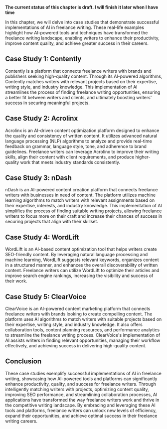 **The current status of this chapter is draft. I will finish it later when I have time**

In this chapter, we will delve into case studies that demonstrate successful implementations of AI in freelance writing. These real-life examples highlight how AI-powered tools and techniques have transformed the freelance writing landscape, enabling writers to enhance their productivity, improve content quality, and achieve greater success in their careers.

Case Study 1: Contently
-----------------------

Contently is a platform that connects freelance writers with brands and publishers seeking high-quality content. Through its AI-powered algorithms, Contently matches writers with relevant projects based on their expertise, writing style, and industry knowledge. This implementation of AI streamlines the process of finding freelance writing opportunities, ensuring a better fit between writers and clients, and ultimately boosting writers' success in securing meaningful projects.

Case Study 2: Acrolinx
----------------------

Acrolinx is an AI-driven content optimization platform designed to enhance the quality and consistency of written content. It utilizes advanced natural language processing (NLP) algorithms to analyze and provide real-time feedback on grammar, language style, tone, and adherence to brand guidelines. Freelance writers can leverage Acrolinx to improve their writing skills, align their content with client requirements, and produce higher-quality work that meets industry standards consistently.

Case Study 3: nDash
-------------------

nDash is an AI-powered content creation platform that connects freelance writers with businesses in need of content. The platform utilizes machine learning algorithms to match writers with relevant assignments based on their expertise, interests, and industry knowledge. This implementation of AI simplifies the process of finding suitable writing projects, allowing freelance writers to focus more on their craft and increase their chances of success in securing projects that align with their skillset.

Case Study 4: WordLift
----------------------

WordLift is an AI-based content optimization tool that helps writers create SEO-friendly content. By leveraging natural language processing and machine learning, WordLift suggests relevant keywords, organizes content in a structured manner, and enhances the overall discoverability of written content. Freelance writers can utilize WordLift to optimize their articles and improve search engine rankings, increasing the visibility and success of their work.

Case Study 5: ClearVoice
------------------------

ClearVoice is an AI-powered content marketing platform that connects freelance writers with brands looking to create compelling content. The platform uses AI algorithms to match writers with suitable projects based on their expertise, writing style, and industry knowledge. It also offers collaboration tools, content planning resources, and performance analytics to streamline the freelance writing process. ClearVoice's implementation of AI assists writers in finding relevant opportunities, managing their workflow effectively, and achieving success in delivering high-quality content.

Conclusion
----------

These case studies exemplify successful implementations of AI in freelance writing, showcasing how AI-powered tools and platforms can significantly enhance productivity, quality, and success for freelance writers. Through intelligently matching writers with projects, optimizing content quality, improving SEO performance, and streamlining collaboration processes, AI applications have transformed the way freelance writers work and thrive in the competitive writing landscape. By embracing and leveraging these AI tools and platforms, freelance writers can unlock new levels of efficiency, expand their opportunities, and achieve optimal success in their freelance writing careers.
